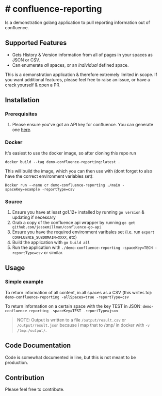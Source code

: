 # # confluence-reporting

Is a demonstration golang application to pull reporting information out of confluence.

## Supported Features

- Gets History & Version information from all of pages in your spaces as JSON or CSV.
- Can enumerate _all_ spaces, or an _individual_ defined space.

This is a demonstration application & therefore extremely limited in scope. If you want additional features, please feel free to raise an issue, or have a crack yourself & open a PR.

## Installation
### Prerequisites
1. Please ensure you've got an API key for confluence. You can generate one [here](https://id.atlassian.com/manage-profile/security/api-tokens).

### Docker
It's easiest to use the docker image, so after cloning this repo run

```
docker build --tag demo-confluence-reporting:latest .
```
This will build the image, which you can then use with (dont forget to also have the correct environment variables set):

```
Docker run --name cr demo-confluence-reporting ./main -spaceKey=example -reportType=csv
```

### Source
1. Ensure you have at least go1.12+ installed by running `go version` & updating if necessary
2. Grab a copy of the confluence api wrapper by running `go get github.com/jessemillman/confluence-go-api`
3. Ensure you have the required environment varibales set (i.e. run `export CONFLUENCE_SUBDOMAIN=XXXX`, etc)
4. Build the application with `go build all`
5. Run the application with `./demo-confluence-reporting -spaceKey=TECH -reportType=csv` or similar.

## Usage

### Simple example

To return information of all content, in all spaces as a CSV (this writes to):
`demo-confluence-reporting -allSpaces=true -reportType=csv`

To return information on a certain space with the key TEST in JSON:
`demo-confluence-reporting -spaceKey=TEST -reportType=json`

> NOTE: Output is written to a file `/output/result.csv` or `/output/result.json` because i map that to /tmp/ in docker with `-v /tmp:/output/`. 

## Code Documentation

Code is somewhat documented in line, but this is not meant to be production.

## Contribution

Please feel free to contribute.